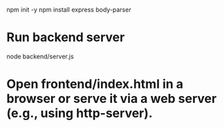 #
npm init -y
npm install express body-parser

# Run backend server
node backend/server.js

# Open frontend/index.html in a browser or serve it via a web server (e.g., using http-server).

# 
